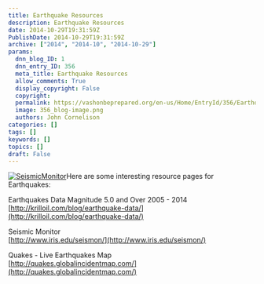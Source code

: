 ```yaml
---
title: Earthquake Resources
description: Earthquake Resources
date: 2014-10-29T19:31:59Z
PublishDate: 2014-10-29T19:31:59Z
archive: ["2014", "2014-10", "2014-10-29"]
params:
  dnn_blog_ID: 1
  dnn_entry_ID: 356
  meta_title: Earthquake Resources
  allow_comments: True
  display_copyright: False
  copyright:
  permalink: https://vashonbeprepared.org/en-us/Home/EntryId/356/Earthquake-Resources
  image: 356_blog-image.png
  authors: John Cornelison
categories: []
tags: []
keywords: []
topics: []
draft: False
---
```


[![SeismicMonitor](./images/356/Earthquake-Resources_AFB8-SeismicMonitor_thumb.jpg "SeismicMonitor")](./images/356/Earthquake-Resources_AFB8-SeismicMonitor_2.jpg)Here are some interesting resource pages for Earthquakes:

Earthquakes Data Magnitude 5.0 and Over 2005 - 2014  
[http://krilloil.com/blog/earthquake-data/](http://krilloil.com/blog/earthquake-data/)

Seismic Monitor  
[http://www.iris.edu/seismon/](http://www.iris.edu/seismon/)

Quakes - Live Earthquakes Map  
[http://quakes.globalincidentmap.com/](http://quakes.globalincidentmap.com/)
